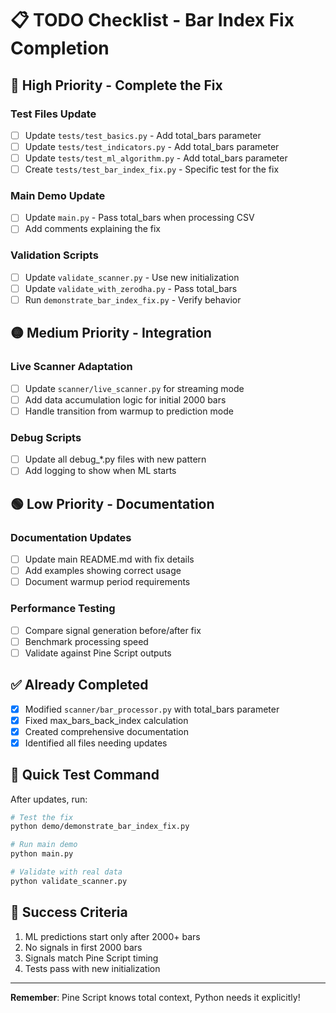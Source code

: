 # 📋 TODO Checklist - Bar Index Fix Completion

## 🔴 High Priority - Complete the Fix

### Test Files Update
- [ ] Update `tests/test_basics.py` - Add total_bars parameter
- [ ] Update `tests/test_indicators.py` - Add total_bars parameter  
- [ ] Update `tests/test_ml_algorithm.py` - Add total_bars parameter
- [ ] Create `tests/test_bar_index_fix.py` - Specific test for the fix

### Main Demo Update
- [ ] Update `main.py` - Pass total_bars when processing CSV
- [ ] Add comments explaining the fix

### Validation Scripts
- [ ] Update `validate_scanner.py` - Use new initialization
- [ ] Update `validate_with_zerodha.py` - Pass total_bars
- [ ] Run `demonstrate_bar_index_fix.py` - Verify behavior

## 🟡 Medium Priority - Integration

### Live Scanner Adaptation
- [ ] Update `scanner/live_scanner.py` for streaming mode
- [ ] Add data accumulation logic for initial 2000 bars
- [ ] Handle transition from warmup to prediction mode

### Debug Scripts
- [ ] Update all debug_*.py files with new pattern
- [ ] Add logging to show when ML starts

## 🟢 Low Priority - Documentation

### Documentation Updates
- [ ] Update main README.md with fix details
- [ ] Add examples showing correct usage
- [ ] Document warmup period requirements

### Performance Testing
- [ ] Compare signal generation before/after fix
- [ ] Benchmark processing speed
- [ ] Validate against Pine Script outputs

## ✅ Already Completed

- [x] Modified `scanner/bar_processor.py` with total_bars parameter
- [x] Fixed max_bars_back_index calculation
- [x] Created comprehensive documentation
- [x] Identified all files needing updates

## 📝 Quick Test Command

After updates, run:
```bash
# Test the fix
python demo/demonstrate_bar_index_fix.py

# Run main demo
python main.py

# Validate with real data
python validate_scanner.py
```

## 🎯 Success Criteria

1. ML predictions start only after 2000+ bars
2. No signals in first 2000 bars
3. Signals match Pine Script timing
4. Tests pass with new initialization

---
**Remember**: Pine Script knows total context, Python needs it explicitly!